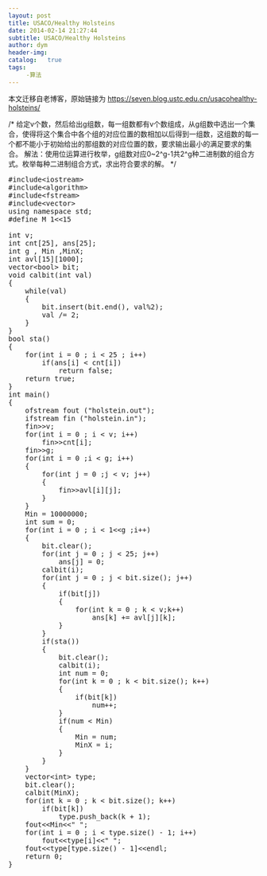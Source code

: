 ```yaml
---
layout: post
title: USACO/Healthy Holsteins
date: 2014-02-14 21:27:44
subtitle: USACO/Healthy Holsteins
author: dym
header-img:
catalog:   true
tags:
     -算法
---
```


本文迁移自老博客，原始链接为 <https://seven.blog.ustc.edu.cn/usacohealthy-holsteins/>

/*
给定v个数，然后给出g组数，每一组数都有v个数组成，从g组数中选出一个集合，使得将这个集合中各个组的对应位置的数相加以后得到一组数，这组数的每一个都不能小于初始给出的那组数的对应位置的数，要求输出最小的满足要求的集合。
解法：使用位运算进行枚举，g组数对应0~2^g-1共2^g种二进制数的组合方式。枚举每种二进制组合方式，求出符合要求的解。
*/
<pre class = "brush :[cpp]">
#include&lt;iostream&gt;
#include&lt;algorithm&gt;
#include&lt;fstream&gt;
#include&lt;vector&gt;
using namespace std;
#define M 1&lt;&lt;15

int v;
int cnt[25], ans[25];
int g , Min ,MinX;
int avl[15][1000];
vector&lt;bool&gt; bit;
void calbit(int val)
{
	while(val)
	{
		bit.insert(bit.end(), val%2);
		val /= 2;
	}
}
bool sta()
{
	for(int i = 0 ; i < 25 ; i++)
		if(ans[i] < cnt[i])
			return false;
	return true;
}
int main()
{
	ofstream fout ("holstein.out");
    ifstream fin ("holstein.in");
	fin&gt;&gt;v;
	for(int i = 0 ; i < v; i++)
		fin&gt;&gt;cnt[i];
	fin&gt;&gt;g;
	for(int i = 0 ;i < g; i++)
	{
		for(int j = 0 ;j < v; j++)
		{
			fin&gt;&gt;avl[i][j];
		}
	}
	Min = 10000000;
	int sum = 0;
	for(int i = 0 ; i < 1&lt;&lt;g ;i++)
	{
		bit.clear();
		for(int j = 0 ; j < 25; j++)
			ans[j] = 0;
		calbit(i);
		for(int j = 0 ; j < bit.size(); j++)
		{
			if(bit[j])
			{
				for(int k = 0 ; k < v;k++)
					ans[k] += avl[j][k];
			}
		}
		if(sta())
		{
			bit.clear();
			calbit(i);
			int num = 0;
			for(int k = 0 ; k < bit.size(); k++)
			{
				if(bit[k])
					num++;
			}
			if(num < Min)
			{
				Min = num;
				MinX = i;
			}
		}
	}
	vector&lt;int&gt; type;
	bit.clear();
	calbit(MinX);
	for(int k = 0 ; k < bit.size(); k++)
		if(bit[k])
			type.push_back(k + 1);
	fout&lt;&lt;Min&lt;&lt;" ";
	for(int i = 0 ; i < type.size() - 1; i++)
		fout&lt;&lt;type[i]&lt;&lt;" ";
	fout&lt;&lt;type[type.size() - 1]&lt;&lt;endl;
 	return 0;
}
</pre>
